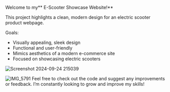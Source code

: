 Welcome to my** E-Scooter Showcase Website!**

This project highlights a clean, modern design for an electric scooter product webpage.

Goals:
- Visually appealing, sleek design
- Functional and user-friendly
- Mimics aesthetics of a modern e-commerce site
- Focused on showcasing electric scooters

![Screenshot 2024-09-24 215039](https://github.com/user-attachments/assets/4a6e29cf-065a-4d31-87ff-b84c8ce28a06)

![IMG_5791](https://github.com/user-attachments/assets/6386c376-5309-4cfb-aa04-6b5c70018847)
Feel free to check out the code and suggest any improvements or feedback. I’m constantly looking to grow and improve my skills!
